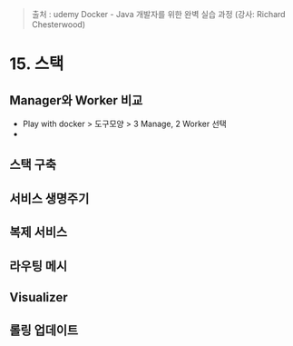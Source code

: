 > 출처 : udemy Docker - Java 개발자를 위한 완벽 실습 과정 (강사: Richard Chesterwood)

# 15. 스택 
## Manager와 Worker 비교
- Play with docker > 도구모양 > 3 Manage, 2 Worker 선택
- 
## 스택 구축

## 서비스 생명주기

## 복제 서비스

## 라우팅 메시

## Visualizer

## 롤링 업데이트
